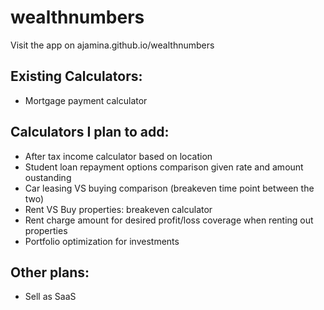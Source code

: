 # wealthnumbers
Visit the app on ajamina.github.io/wealthnumbers

## Existing Calculators:
- Mortgage payment calculator

## Calculators I plan to add:
- After tax income calculator based on location 
- Student loan repayment options comparison given rate and amount oustanding
- Car leasing VS buying comparison (breakeven time point between the two)
- Rent VS Buy properties: breakeven calculator
- Rent charge amount for desired profit/loss coverage when renting out properties
- Portfolio optimization for investments 

## Other plans:
- Sell as SaaS 
